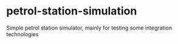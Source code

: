 # petrol-station-simulation
Simple petrol station simulator, mainly for testing some integration technologies
